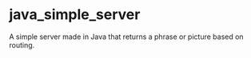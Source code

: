 # java_simple_server
A simple server made in Java that returns a phrase or picture based on routing.
